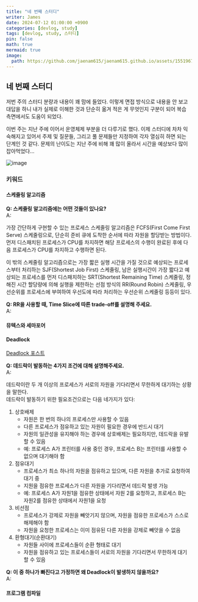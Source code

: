 ```yaml
---
title: "네 번째 스터디"
writer: James
date: 2024-07-12 01:00:00 +0900
categories: [devlog, study]
tags: [devlog, study, 스터디]
pin: false
math: true
mermaid: true
image:
  path: https://github.com/jaenam615/jaenam615.github.io/assets/155196757/65e27245-2b82-4b56-94f6-22ab454f9984
---
```


## 네 번째 스터디  

저번 주의 스터디 분량과 내용이 꽤 맘에 들었다. 이렇게 면접 방식으로 내용을 안 보고 대답을 하니 내가 실제로 이해한 것과 단순히 옮겨 적은 게 무엇인지 구분이 되어 복습 측면에서도 도움이 되었다.  

이번 주는 지난 주에 이어서 운영체제 부분을 더 다루기로 했다. 이제 스터디에 차차 익숙해지고 있어서 주제 및 질문들, 그리고 풀 문제들만 지정하여 각자 열심히 하면 되는 단계인 것 같다. 문제의 난이도는 지난 주에 비해 꽤 많이 올라서 시간을 예상보다 많이 잡아먹었다...   

![image](https://github.com/jaenam615/jaenam615.github.io/assets/155196757/b31ea6ae-aa7a-4a61-a2ee-de7fd23584c6)   

### 키워드

#### 스케줄링 알고리즘  

**Q: 스케줄링 알고리즘에는 어떤 것들이 있나요?**  
A:  

가장 간단하게 구현할 수 있는 프로세스 스케줄링 알고리즘은 FCFS(First Come First Serve) 스케줄링으로, 단순히 준비 큐에 도착한 순서에 따라 자원을 할당받는 방법이다. 먼저 디스패치된 프로세스가 CPU를 차지하면 해당 프로세스의 수행이 완료된 후에 다음 프로세스가 CPU를 차지하고 수행하면 된다.  

이 밖의 스케줄링 알고리즘으로는 가장 짧은 실행 시간을 가질 것으로 예상되는 프로세스부터 처리하는 SJF(Shortest Job First) 스케줄링, 남은 실행시간이 가장 짧다고 예상되는 프로세스를 먼저 디스패치하는 SRT(Shortest Remaining Time) 스케줄링, 정해진 시간 할당량에 의해 실행을 제한하는 선점 방식의 RR(Round Robin) 스케줄링, 우선순위를 프로세스에 부여하여 우선도에 따라 처리하는 우선순위 스케줄링 등등이 있다.  

**Q: RR을 사용할 때, Time Slice에 따른 trade-off를 설명해 주세요.**  
A:

#### 뮤텍스와 세마포어  

#### Deadlock  

[Deadlock 포스트](https://jaenam615.github.io/posts/deadlock/)  

**Q: 데드락이 발동하는 4가지 조건에 대해 설명해주세요.**  
A:  

데드락이란 두 개 이상의 프로세스가 서로의 자원을 기다리면서 무한하게 대기하는 상황을 말한다.  
데드락이 발동하기 위한 필요조건으로는 다음 네가지가 있다:  

1. 상호배제  
   - 자원은 한 번의 하나의 프로세스만 사용할 수 있음  
   - 다른 프로세스가 점유하고 있는 자원이 필요한 경우에 반드시 대기  
   - 자원의 일관성을 유지해야 하는 경우에 상호배제는 필요하지만, 데드락을 유발할 수 있음  
   - 예: 프로세스 A가 프린터를 사용 중인 경우, 프로세스 B는 프린터를 사용할 수 없으며 대기해야 함     
2. 점유대기  
   - 프로세스가 최소 하나의 자원을 점유하고 있으며, 다른 자원을 추가로 요청하여 대기 중  
   - 지원을 점유한 프로세스가 다른 자원을 기다리면서 데드락 발생 가능  
   - 예: 프로세스 A가 자원1을 점유한 상태에서 자원 2를 요청하고, 프로세스 B는 자원2를 점유한 상태에서 자원1을 요청  
3. 비선점  
   - 프로세스가 강제로 자원을 빼앗기지 않으며, 자원을 점유한 프로세스가 스스로 해제해야 함  
   - 자원을 요청한 프로세스는 이미 점유된 다른 자원을 강제로 빼앗을 수 없음  
4. 환형대기(순환대기)  
   - 자원들 사이에 프로세스들이 순환 형태로 대기   
   - 자원을 점유하고 있는 프로세스들이 서로의 자원을 기다리면서 무한하게 대기할 수 있음  

**Q: 이 중 하나가 빠진다고 가정하면 왜 Deadlock이 발생하지 않을까요?**  
A:  




#### 프로그램 컴파일  


